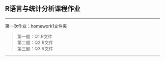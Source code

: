 ## R语言与统计分析课程作业

<hr>
第一次作业：homework1文件夹
<blockquote>
    第一题：Q1.R文件<br>
    第二题：Q2.R文件<br>
    第三题：Q3.R文件
</blockquote>
<hr>
